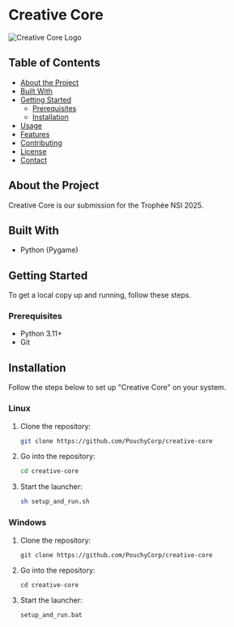 # Creative Core

![Creative Core Logo](link-to-logo.png)

## Table of Contents
- [About the Project](#about-the-project)
- [Built With](#built-with)
- [Getting Started](#getting-started)
  - [Prerequisites](#prerequisites)
  - [Installation](#installation)
- [Usage](#usage)
- [Features](#features)
- [Contributing](#contributing)
- [License](#license)
- [Contact](#contact)

## About the Project

Creative Core is our submission for the Trophée NSI 2025.

## Built With
- Python (Pygame)

## Getting Started

To get a local copy up and running, follow these steps.

### Prerequisites
- Python 3.11+
- Git

## Installation

Follow the steps below to set up "Creative Core" on your system.

### Linux
1. Clone the repository:
   ```bash
   git clone https://github.com/PouchyCorp/creative-core
   
2. Go into the repository:
   ```bash
   cd creative-core

3. Start the launcher:
   ```bash
   sh setup_and_run.sh

### Windows
1. Clone the repository:
   ```shell
   git clone https://github.com/PouchyCorp/creative-core
   
2. Go into the repository:
   ```shell
   cd creative-core

3. Start the launcher:
   ```shell
   setup_and_run.bat